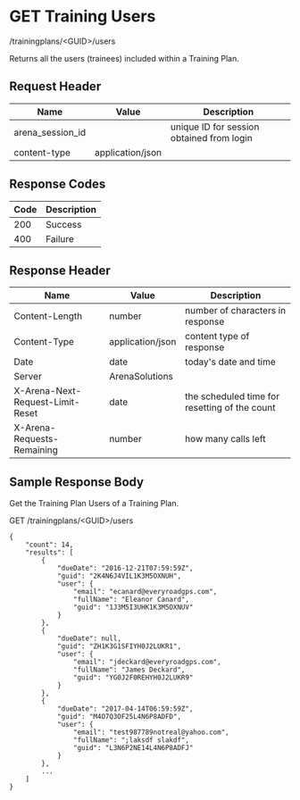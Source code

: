 # GET Training Users


/trainingplans/&lt;GUID&gt;/users

Returns all the users \(trainees\) included within a Training Plan.

## Request Header

| Name | Value | Description |
|  --- |  --- |  --- | 
| arena_session_id |   | unique ID for session obtained from login |
| content\-type | application/json |   |

## Response Codes

| Code | Description |
|  --- |  --- | 
| 200 | Success |
| 400 | Failure |

## Response Header

| Name | Value | Description |
|  --- |  --- |  --- | 
| Content\-Length | number | number of characters in response |
| Content\-Type | application/json | content type of response |
| Date | date | today's date and time |
| Server | ArenaSolutions |   |
| X\-Arena\-Next\-Request\-Limit\-Reset  | date | the scheduled time for resetting of the count |
| X\-Arena\-Requests\-Remaining  | number | how many calls left |

## Sample Response Body
Get the Training Plan Users  of  a Training Plan.



GET /trainingplans/&lt;GUID&gt;/users

```
{
    "count": 14,
    "results": [
        {
            "dueDate": "2016-12-21T07:59:59Z",
            "guid": "2K4N6J4VIL1K3M5OXNUH",
            "user": {
                "email": "ecanard@everyroadgps.com",
                "fullName": "Eleanor Canard",
                "guid": "1J3M5I3UHK1K3M5OXNUV"
            }
        },
        {
            "dueDate": null,
            "guid": "ZH1K3G1SFIYH0J2LUKR1",
            "user": {
                "email": "jdeckard@everyroadgps.com",
                "fullName": "James Deckard",
                "guid": "YG0J2F0REHYH0J2LUKR9"
            }
        },
        {
            "dueDate": "2017-04-14T06:59:59Z",
            "guid": "M4O7Q3OF25L4N6P8ADFD",
            "user": {
                "email": "test987789notreal@yahoo.com",
                "fullName": ";laksdf slakdf",
                "guid": "L3N6P2NE14L4N6P8ADFJ"
            }
        },
        ...
    ]
}
```
